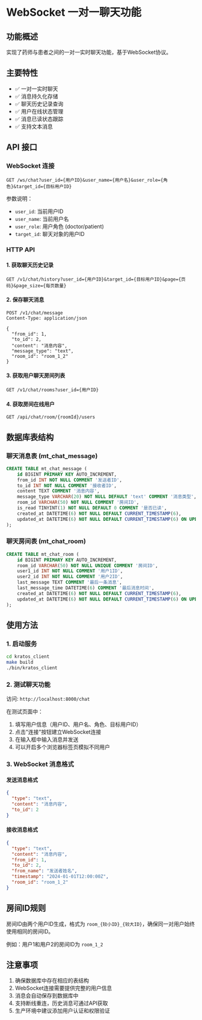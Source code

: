 # WebSocket 一对一聊天功能

## 功能概述

实现了药师与患者之间的一对一实时聊天功能，基于WebSocket协议。

## 主要特性

- ✅ 一对一实时聊天
- ✅ 消息持久化存储
- ✅ 聊天历史记录查询
- ✅ 用户在线状态管理
- ✅ 消息已读状态跟踪
- ✅ 支持文本消息

## API 接口

### WebSocket 连接
```
GET /ws/chat?user_id={用户ID}&user_name={用户名}&user_role={角色}&target_id={目标用户ID}
```

参数说明：
- `user_id`: 当前用户ID
- `user_name`: 当前用户名
- `user_role`: 用户角色 (doctor/patient)
- `target_id`: 聊天对象的用户ID

### HTTP API

#### 1. 获取聊天历史记录
```
GET /v1/chat/history?user_id={用户ID}&target_id={目标用户ID}&page={页码}&page_size={每页数量}
```

#### 2. 保存聊天消息
```
POST /v1/chat/message
Content-Type: application/json

{
  "from_id": 1,
  "to_id": 2,
  "content": "消息内容",
  "message_type": "text",
  "room_id": "room_1_2"
}
```

#### 3. 获取用户聊天房间列表
```
GET /v1/chat/rooms?user_id={用户ID}
```

#### 4. 获取房间在线用户
```
GET /api/chat/room/{roomId}/users
```

## 数据库表结构

### 聊天消息表 (mt_chat_message)
```sql
CREATE TABLE mt_chat_message (
    id BIGINT PRIMARY KEY AUTO_INCREMENT,
    from_id INT NOT NULL COMMENT '发送者ID',
    to_id INT NOT NULL COMMENT '接收者ID',
    content TEXT COMMENT '消息内容',
    message_type VARCHAR(20) NOT NULL DEFAULT 'text' COMMENT '消息类型',
    room_id VARCHAR(50) NOT NULL COMMENT '房间ID',
    is_read TINYINT(1) NOT NULL DEFAULT 0 COMMENT '是否已读',
    created_at DATETIME(6) NOT NULL DEFAULT CURRENT_TIMESTAMP(6),
    updated_at DATETIME(6) NOT NULL DEFAULT CURRENT_TIMESTAMP(6) ON UPDATE CURRENT_TIMESTAMP(6)
);
```

### 聊天房间表 (mt_chat_room)
```sql
CREATE TABLE mt_chat_room (
    id BIGINT PRIMARY KEY AUTO_INCREMENT,
    room_id VARCHAR(50) NOT NULL UNIQUE COMMENT '房间ID',
    user1_id INT NOT NULL COMMENT '用户1ID',
    user2_id INT NOT NULL COMMENT '用户2ID',
    last_message TEXT COMMENT '最后一条消息',
    last_message_time DATETIME(6) COMMENT '最后消息时间',
    created_at DATETIME(6) NOT NULL DEFAULT CURRENT_TIMESTAMP(6),
    updated_at DATETIME(6) NOT NULL DEFAULT CURRENT_TIMESTAMP(6) ON UPDATE CURRENT_TIMESTAMP(6)
);
```

## 使用方法

### 1. 启动服务
```bash
cd kratos_client
make build
./bin/kratos_client
```

### 2. 测试聊天功能
访问: `http://localhost:8000/chat`

在测试页面中：
1. 填写用户信息（用户ID、用户名、角色、目标用户ID）
2. 点击"连接"按钮建立WebSocket连接
3. 在输入框中输入消息并发送
4. 可以开启多个浏览器标签页模拟不同用户

### 3. WebSocket 消息格式

#### 发送消息格式
```json
{
  "type": "text",
  "content": "消息内容",
  "to_id": 2
}
```

#### 接收消息格式
```json
{
  "type": "text",
  "content": "消息内容",
  "from_id": 1,
  "to_id": 2,
  "from_name": "发送者姓名",
  "timestamp": "2024-01-01T12:00:00Z",
  "room_id": "room_1_2"
}
```

## 房间ID规则

房间ID由两个用户ID生成，格式为 `room_{较小ID}_{较大ID}`，确保同一对用户始终使用相同的房间ID。

例如：用户1和用户2的房间ID为 `room_1_2`

## 注意事项

1. 确保数据库中存在相应的表结构
2. WebSocket连接需要提供完整的用户信息
3. 消息会自动保存到数据库中
4. 支持断线重连，历史消息可通过API获取
5. 生产环境中建议添加用户认证和权限验证